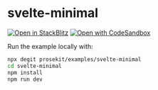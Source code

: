 # svelte-minimal

[![Open in StackBlitz](https://developer.stackblitz.com/img/open_in_stackblitz.svg)](https://stackblitz.com/github/prosekit/examples/tree/master/svelte-minimal)
[![Open with CodeSandbox](https://assets.codesandbox.io/github/button-edit-lime.svg)](https://codesandbox.io/p/sandbox/github/prosekit/examples/tree/master/svelte-minimal)

Run the example locally with:

```bash
npx degit prosekit/examples/svelte-minimal
cd svelte-minimal
npm install
npm run dev
```
